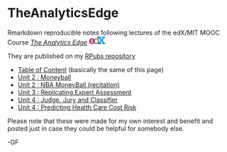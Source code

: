 # TheAnalyticsEdge

Rmarkdown reproducible notes following lectures of the edX/MIT MOOC Course 
[_The Analytics Edge_](https://www.edx.org/course/analytics-edge-mitx-15-071x-0)
![](figures/Content/edx_logo_40pct.png)

They are published on my [RPubs repository](http://rpubs.com/PedroSan)

* [Table of Content](http://rpubs.com/PedroSan/TAEuX_ToC) (basically the same of this page)
* [Unit 2 : Moneyball](http://rpubs.com/PedroSan/TAEu2_Moneyball)
* [Unit 2 : NBA MoneyBall (recitation)](http://rpubs.com/PedroSan/TAEu2_NBA)
* [Unit 3 : Replicating Expert Assessment](http://rpubs.com/PedroSan/TAEu3_Expert)
* [Unit 4 : Judge, Jury and Classifier](http://rpubs.com/PedroSan/TAEu4_SCOTUS)
* [Unit 4 : Predicting Health Care Cost Risk](http://rpubs.com/PedroSan/TAEu4_HealthCareCosts)

Please note that these were made for my own interest and benefit and posted just in case they 
could be helpful for somebody else.

-GF

